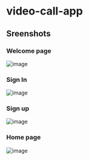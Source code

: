 # video-call-app

## Sreenshots

### Welcome page

![image](https://user-images.githubusercontent.com/75214138/136609594-f69f5a03-8c3c-4258-aba1-497d66ea562f.png)

### Sign In

![image](https://user-images.githubusercontent.com/75214138/136609645-2e04aaaa-a023-435e-817a-2c14553f8c10.png)


### Sign up

![image](https://user-images.githubusercontent.com/75214138/136609692-f08df69b-8930-4c08-856a-b6419dab1e0a.png)

### Home page 

![image](https://user-images.githubusercontent.com/75214138/136822822-6756ce63-cf0f-424b-a048-6b5620a24648.png)
